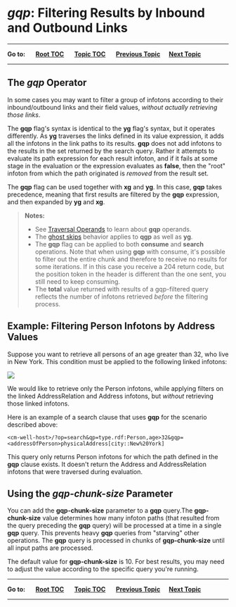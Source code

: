 # *gqp*: Filtering Results by Inbound and Outbound Links

----

**Go to:** &nbsp;&nbsp;&nbsp;&nbsp; [**Root TOC**](CM-Well.RootTOC.TOC.md) &nbsp;&nbsp;&nbsp;&nbsp; [**Topic TOC**](API.Traversal.TOC.md) &nbsp;&nbsp;&nbsp;&nbsp; [**Previous Topic**](API.Traversal.yg.md)&nbsp;&nbsp;&nbsp;&nbsp; [**Next Topic**](API.Traversal.Operands.md)  

----

## The *gqp* Operator

In some cases you may want to filter a group of infotons according to their inbound/outbound links and their field values, *without actually retrieving those links*.

The **gqp** flag's syntax is identical to the **yg** flag's syntax, but it operates differently. As **yg** traverses the links defined in its value expression, it adds all the infotons in the link paths to its results. **gqp** does not add infotons to the results in the set returned by the search query. Rather it attempts to evaluate its path expression for each result infoton, and if it fails at some stage in the evaluation or the expression evaluates as **false**, then the "root" infoton from which the path originated is *removed* from the result set.

The **gqp** flag can be used together with **xg** and **yg**. In this case, **gqp** takes precedence, meaning that first results are filtered by the **gqp** expression, and then expanded by **yg** and **xg**.

>**Notes:** 
>* See [Traversal Operands](API.Traversal.Operands.md) to learn about **gqp** operands.
>* The [ghost skips](API.Traversal.yg.md#hdrGhostSkips) behavior applies to **qgp** as well as **yg**.
>* The **gqp** flag can be applied to both **consume** and **search** operations. Note that when using **gqp** with consume, it's possible to filter out the entire chunk and therefore to receive no results for some iterations. If in this case you receive a 204 return code, but the position token in the header is different than the one sent, you still need to keep consuming.
>* The **total** value returned with results of a gqp-filtered query reflects the number of infotons retrieved *before* the filtering process.


## Example: Filtering Person Infotons by Address Values

Suppose you want to retrieve all persons of an age greater than 32, who live in New York. This condition must be applied to the following linked infotons:

<img src="./_Images/gqp-example-relation.png">

We would like to retrieve only the Person infotons, while applying filters on the linked AddressRelation and Address infotons, but *without* retrieving those linked infotons.

 Here is an example of a search clause that uses **gqp** for the scenario described above:

    <cm-well-host>/?op=search&qp=type.rdf:Person,age>32&gqp=<addressOfPerson>physicalAddress[city::New%20York]

This query only returns Person infotons for which the path defined in the **gqp** clause exists. It doesn't return the Address and AddressRelation infotons that were traversed during evaluation.

## Using the *gqp-chunk-size* Parameter

You can add the **gqp-chunk-size** parameter to a  **gqp** query.The **gqp-chunk-size** value determines how many infoton paths (that resulted from the query preceding the **gqp** query) will be processed at a time in a single **gqp** query. This prevents heavy **gqp** queries from "starving" other operations. 
The **gqp** query is processed in chunks of **gqp-chunk-size** until all input paths are processed.

The default value for **gqp-chunk-size** is 10. For best results, you may need to adjust the value according to the specific query you're running.


----

**Go to:** &nbsp;&nbsp;&nbsp;&nbsp; [**Root TOC**](CM-Well.RootTOC.TOC.md) &nbsp;&nbsp;&nbsp;&nbsp; [**Topic TOC**](API.Traversal.TOC.md) &nbsp;&nbsp;&nbsp;&nbsp; [**Previous Topic**](API.Traversal.yg.md)&nbsp;&nbsp;&nbsp;&nbsp; [**Next Topic**](API.Traversal.Operands.md)  

----
